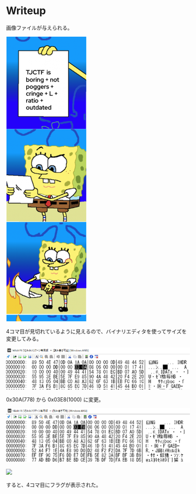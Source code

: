 # Writeup

画像ファイルが与えられる。

![](image.png)

4コマ目が見切れているように見えるので、バイナリエディタを使ってサイズを変更してみる。

![](img/2022-05-14-19-43-46.png)

0x30A(778) から 0x03E8(1000) に変更。

![](img/2022-05-14-19-43-59.png)

![](flag.png)

すると、4コマ目にフラグが表示された。

<!-- tjctf{such_pogg3rs_ctf} -->
